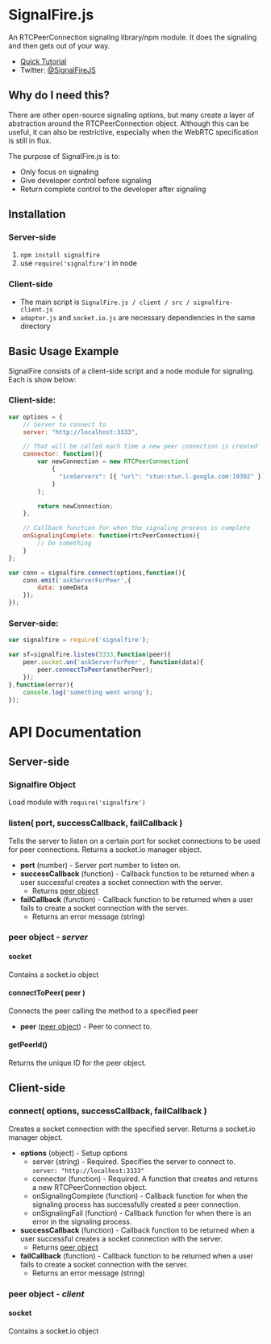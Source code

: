 # SignalFire.js

An RTCPeerConnection signaling library/npm module. It does the signaling and then gets out of your way.

*	[Quick Tutorial](http://signalfirejs.github.io/tutorial.html)
*	Twitter: [@SignalFireJS](https://twitter.com/SignalFireJS)

## Why do I need this? ##

There are other open-source signaling options, but many create a layer of abstraction around the RTCPeerConnection object. Although this can be useful, it can also be restrictive, especially when the WebRTC specification is still in flux.

The purpose of SignalFire.js is to:
*	Only focus on signaling
*	Give developer control before signaling
*	Return complete control to the developer after signaling

## Installation ##

### Server-side ###

1.	`npm install signalfire`
3.	use `require('signalfire')` in node

### Client-side ###

*	The main script is `SignalFire.js / client / src / signalfire-client.js`
*	`adaptor.js` and `socket.io.js` are necessary dependencies in the same directory

## Basic Usage Example ##

SignalFire consists of a client-side script and a node module for signaling. Each is show below:

### Client-side: ###

```js
var options = {
	// Server to connect to
	server: "http://localhost:3333",

	// That will be called each time a new peer connection is created
	connector: function(){
		var newConnection = new RTCPeerConnection(
			{
			  "iceServers": [{ "url": "stun:stun.l.google.com:19302" }]
			}
		);

		return newConnection;
	},

	// Callback function for when the signaling process is complete
	onSignalingComplete: function(rtcPeerConnection){
		// Do something
	}
};

var conn = signalfire.connect(options,function(){
	conn.emit('askServerForPeer',{
		data: someData
	});
});
```

### Server-side: ###

```js
var signalfire = require('signalfire');

var sf=signalfire.listen(3333,function(peer){
	peer.socket.on('askServerForPeer', function(data){
		peer.connectToPeer(anotherPeer);
	});
},function(error){
	console.log('something went wrong');
});
```

# API Documentation #

## Server-side ##

### Signalfire Object ###

Load module with `require('signalfire')`

### listen( port, successCallback, failCallback ) ###

Tells the server to listen on a certain port for socket connections to be used for peer connections. Returns a socket.io manager object.

*	**port** (number) - Server port number to listen on.
*	**successCallback** (function) - Callback function to be returned when a 
	user successful creates a socket connection with the server.
	*	Returns [peer object](#peer-object---server)
*	**failCallback** (function) - Callback function to be returned when a user fails 
	to create a socket connection with the server.
	*	Returns an error message (string)

### peer object - _server_ ###

#### socket ####

Contains a socket.io object

#### connectToPeer( peer ) ####

Connects the peer calling the method to a specified peer

*	**peer** ([peer object](#peer-object---server)) - Peer to connect to.

#### getPeerId() ####

Returns the unique ID for the peer object.


## Client-side ##

### connect( options, successCallback, failCallback ) ###

Creates a socket connection with the specified server. Returns a socket.io manager object.

*	**options** (object) - Setup options
	*	server (string) - Required. Specifies the server to connect to. `server: "http://localhost:3333"`
	*	connector (function) - Required. A function that creates and returns a new RTCPeerConnection object.
	*	onSignalingComplete (function) - Callback function for when the signaling process has successfully created a peer connection.
	*	onSignalingFail (function) - Callback function for when there is an error in the signaling process.
*	**successCallback** (function) - Callback function to be returned when a 
	user successful creates a socket connection with the server.
	*	Returns [peer object](#peer-object---client)
*	**failCallback** (function) - Callback function to be returned when a user fails to create a socket connection with the server.
	*	Returns an error message (string)


### peer object - _client_ ###

#### socket ####

Contains a socket.io object